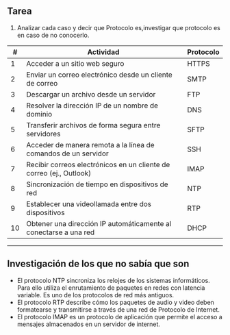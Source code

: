 ## Tarea
1. Analizar cada caso y decir que Protocolo es,investigar que protocolo es en caso de no conocerlo.

| **#** | **Actividad** | **Protocolo** |
|-------|---------------|---------------|
| 1     | Acceder a un sitio web seguro                             | HTTPS |
| 2     | Enviar un correo electrónico desde un cliente de correo   | SMTP |
| 3     | Descargar un archivo desde un servidor                    | FTP  |
| 4     | Resolver la dirección IP de un nombre de dominio          | DNS  |
| 5     | Transferir archivos de forma segura entre servidores      | SFTP |
| 6     | Acceder de manera remota a la línea de comandos de un servidor | SSH |
| 7     | Recibir correos electrónicos en un cliente de correo (ej., Outlook) | IMAP |
| 8     | Sincronización de tiempo en dispositivos de red           | NTP  |
| 9     | Establecer una videollamada entre dos dispositivos        | RTP  |
| 10    | Obtener una dirección IP automáticamente al conectarse a una red | DHCP |

---
## Investigación de los que no sabía que son
- El protocolo NTP sincroniza los relojes de los sistemas informáticos. Para ello utiliza el enrutamiento de paquetes en redes con latencia variable. Es uno de los protocolos de red más antiguos.
- El protocolo RTP describe cómo los paquetes de audio y video deben formatearse y transmitirse a través de una red de Protocolo de Internet.
- El protocolo IMAP es un protocolo de aplicación que permite el acceso a mensajes almacenados en un servidor de internet.
